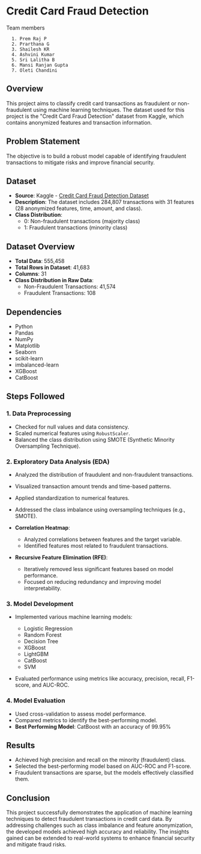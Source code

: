 # Credit Card Fraud Detection

Team members

      1. Prem Raj P                      
      2. Prarthana G
      3. Shailesh KR                      
      4. Ashvini Kumar
      5. Sri Lalitha B                        
      6. Mansi Ranjan Gupta
      7. Oleti Chandini


## Overview
This project aims to classify credit card transactions as fraudulent or non-fraudulent using machine learning techniques. The dataset used for this project is the "Credit Card Fraud Detection" dataset from Kaggle, which contains anonymized features and transaction information.

## Problem Statement
The objective is to build a robust model capable of identifying fraudulent transactions to mitigate risks and improve financial security.

## Dataset
- **Source**: Kaggle - [Credit Card Fraud Detection Dataset](https://www.kaggle.com/mlg-ulb/creditcardfraud)
- **Description**: The dataset includes 284,807 transactions with 31 features (28 anonymized features, time, amount, and class).
- **Class Distribution**:
  - 0: Non-fraudulent transactions (majority class)
  - 1: Fraudulent transactions (minority class)

## Dataset Overview
- **Total Data**: 555,458
- **Total Rows in Dataset**: 41,683
- **Columns**: 31
- **Class Distribution in Raw Data**:
  - Non-Fraudulent Transactions: 41,574
  - Fraudulent Transactions: 108

## Dependencies
- Python
- Pandas
- NumPy
- Matplotlib
- Seaborn
- scikit-learn
- imbalanced-learn
- XGBoost
- CatBoost
  
## Steps Followed

### 1. Data Preprocessing
- Checked for null values and data consistency.
- Scaled numerical features using `RobustScaler`.
- Balanced the class distribution using SMOTE (Synthetic Minority Oversampling Technique).

### 2. Exploratory Data Analysis (EDA)
- Analyzed the distribution of fraudulent and non-fraudulent transactions.
- Visualized transaction amount trends and time-based patterns.
- Applied standardization to numerical features.
- Addressed the class imbalance using oversampling techniques (e.g., SMOTE).
  
- **Correlation Heatmap**:
  - Analyzed correlations between features and the target variable.
  - Identified features most related to fraudulent transactions.
- **Recursive Feature Elimination (RFE)**:
  - Iteratively removed less significant features based on model performance.
  - Focused on reducing redundancy and improving model interpretability.

### 3. Model Development
- Implemented various machine learning models:
  - Logistic Regression
  - Random Forest
  - Decision Tree
  - XGBoost
  - LightGBM
  - CatBoost
  - SVM
    
- Evaluated performance using metrics like accuracy, precision, recall, F1-score, and AUC-ROC.

### 4. Model Evaluation
- Used cross-validation to assess model performance.
- Compared metrics to identify the best-performing model.
- **Best Performing Model**: CatBoost with an accuracy of 99.95%

## Results
- Achieved high precision and recall on the minority (fraudulent) class.
- Selected the best-performing model based on AUC-ROC and F1-score.
- Fraudulent transactions are sparse, but the models effectively classified them.

## Conclusion
This project successfully demonstrates the application of machine learning techniques to detect fraudulent transactions in credit card data. By addressing challenges such as class imbalance and feature anonymization, the developed models achieved high accuracy and reliability. The insights gained can be extended to real-world systems to enhance financial security and mitigate fraud risks.
